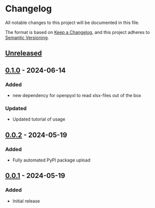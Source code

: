 # Changelog

All notable changes to this project will be documented in this file.

The format is based on [Keep a Changelog](https://keepachangelog.com/en/1.1.0/),
and this project adheres to [Semantic Versioning](https://semver.org/spec/v2.0.0.html).

## [Unreleased]

## [0.1.0] - 2024-06-14
### Added
 - new dependency for openpyxl to read xlsx-files out of the box

### Updated
 - Updated tutorial of usage 

## [0.0.2] - 2024-05-19
### Added
 - Fully automated PyPI package upload

## [0.0.1] - 2024-05-19
### Added
 - Initial release 

[unreleased]: https://github.com/upb-lea/KiClearance/compare/0.1.0...HEAD
[0.1.0]: https://github.com/upb-lea/KiClearance/compare/0.0.2...0.1.0
[0.0.2]: https://github.com/upb-lea/KiClearance/compare/0.0.1...0.0.2
[0.0.1]: https://github.com/upb-lea/KiClearance/releases/tag/0.0.1

